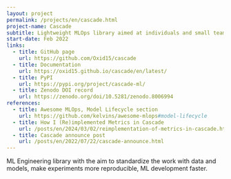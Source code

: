 ```yaml
---
layout: project
permalink: /projects/en/cascade.html
project-name: Cascade
subtitle: Lightweight MLOps library aimed at individuals and small teams
start-date: Feb 2022
links:
  - title: GitHub page
    url: https://github.com/Oxid15/cascade
  - title: Documentation
    url: https://oxid15.github.io/cascade/en/latest/
  - title: PyPI
    url: https://pypi.org/project/cascade-ml/
  - title: Zenodo DOI record
    url: https://zenodo.org/doi/10.5281/zenodo.8006994
references:
  - title: Awesome MLOps, Model Lifecycle section
    url: https://github.com/kelvins/awesome-mlops#model-lifecycle
  - title: How I (Re)implemented Metrics in Cascade
    url: /posts/en/2024/03/02/reimplementation-of-metrics-in-cascade.html
  - title: Cascade announce post
    url: /posts/en/2022/07/22/cascade-announce.html
---
```


ML Engineering library with the aim to standardize the work with data and models, make experiments more reproducible, ML development faster.
